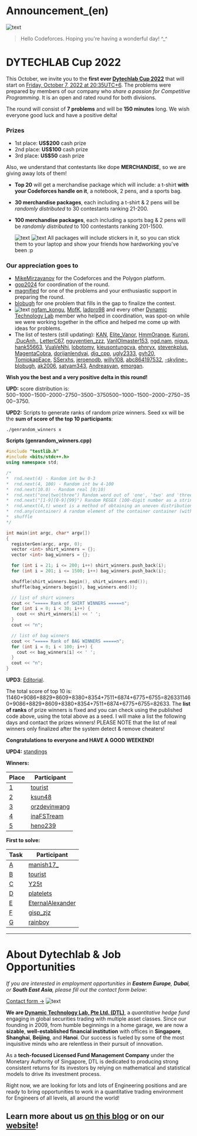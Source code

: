 # Announcement_(en)

![text](images/ff85322f740c69d9497bd061c096bad892766f13.png)

 
> Hello Codeforces. Hoping you're having a wonderful day! ^_^

DYTECHLAB Cup 2022
==================

This October, we invite you to the **first ever [Dytechlab Cup 2022](https://codeforces.com/contest/1737 "Dytechlab Cup 2022")** that will start on [Friday, October 7, 2022 at 20:35UTC+6](https://codeforces.com/https://www.timeanddate.com/worldclock/fixedtime.html?day=7&month=10&year=2022&hour=17&min=35&sec=0&p1=166). The problems were prepared by members of our company who *share a passion for Competitive Programming*. It is an open and rated round for both divisions.

The round will consist of **7 problems** and will be **150 minutes** long. We wish everyone good luck and have a positive delta!

### Prizes

 * 1st place: **US$200** cash prize
* 2nd place: **US$100** cash prize
* 3rd place: **US$50** cash prize

Also, we understand that contestants like dope **MERCHANDISE**, so we are giving away lots of them!

 * **Top 20** will get a merchandise package which will include: a t-shirt **with your Codeforces handle on it**, a notebook, 2 pens, and a sports bag.
* **30 merchandise packages**, each including a t-shirt & 2 pens will be *randomly distributed* to 30 contestants ranking 21-200.
* **100 merchandise packages**, each including a sports bag & 2 pens will be *randomly distributed* to 100 contestants ranking 201-1500.

  ![text](images/b8178f2bd9fc37c00afb2d833dc17a0d4008844a.jpg) ![text](images/3be06e52889e8d13ecb6d4aab31693f37d116f08.jpg) All packages will include stickers in it, so you can stick them to your laptop and show your friends how hardworking you've been :p

### Our appreciation goes to

 * [MikeMirzayanov](https://codeforces.com/profile/MikeMirzayanov "Headquarters, MikeMirzayanov") for the Codeforces and the Polygon platform.
* [gop2024](https://codeforces.com/profile/gop2024 "International Grandmaster gop2024") for coordination of the round.
* [magnified](https://codeforces.com/profile/magnified "Master magnified") for one of the problems and your enthusiastic support in preparing the round.
* [blobugh](https://codeforces.com/profile/blobugh "Master blobugh") for one problem that fills in the gap to finalize the contest.
* ![text](images/17488846466b3ab7bcee438914a55e00ab99b98f.jpeg) [ngfam_kongu](https://codeforces.com/profile/ngfam_kongu "Master ngfam_kongu"), [MofK](https://codeforces.com/profile/MofK "Grandmaster MofK"), [ladpro98](https://codeforces.com/profile/ladpro98 "Master ladpro98") and every other [Dynamic Technology Lab](https://codeforces.com/https://dytechlab.com/) member who helped in coordination, was spot-on while we were working together in the office and helped me come up with ideas for problems.
* The list of testers (still updating): [KAN](https://codeforces.com/profile/KAN "Legendary Grandmaster KAN"), [Elite_Vanor](https://codeforces.com/profile/Elite_Vanor "Expert Elite_Vanor"), [HmmOrange](https://codeforces.com/profile/HmmOrange "Expert HmmOrange"), [Kuroni](https://codeforces.com/profile/Kuroni "International Grandmaster Kuroni"), [.DucAnh.](https://codeforces.com/profile/.DucAnh. "Candidate Master .DucAnh."), [LetterC67](https://codeforces.com/profile/LetterC67 "Master LetterC67"), [nguyentien_zzz](https://codeforces.com/profile/nguyentien_zzz "Specialist nguyentien_zzz"), [VanIOImaster153](https://codeforces.com/profile/VanIOImaster153 "Candidate Master VanIOImaster153"), [ngd.nam](https://codeforces.com/profile/ngd.nam "Specialist ngd.nam"), [nigus](https://codeforces.com/profile/nigus "Grandmaster nigus"), [hank55663](https://codeforces.com/profile/hank55663 "International Grandmaster hank55663"), [VuaVeNhi](https://codeforces.com/profile/VuaVeNhi "Master VuaVeNhi"), [lobotomy](https://codeforces.com/profile/lobotomy "Expert lobotomy"), [kieusontungcva](https://codeforces.com/profile/kieusontungcva "Candidate Master kieusontungcva"), [ehnryx](https://codeforces.com/profile/ehnryx "Grandmaster ehnryx"), [stevenkplus](https://codeforces.com/profile/stevenkplus "International Grandmaster stevenkplus"), [MagentaCobra](https://codeforces.com/profile/MagentaCobra "Master MagentaCobra"), [dorijanlendvaj](https://codeforces.com/profile/dorijanlendvaj "International Grandmaster dorijanlendvaj"), [djq_cpp](https://codeforces.com/profile/djq_cpp "Legendary Grandmaster djq_cpp"), [ugly2333](https://codeforces.com/profile/ugly2333 "Legendary Grandmaster ugly2333"), [gyh20](https://codeforces.com/profile/gyh20 "Legendary Grandmaster gyh20"), [TomiokapEace](https://codeforces.com/profile/TomiokapEace "Expert TomiokapEace"), [SSerxhs](https://codeforces.com/profile/SSerxhs "International Grandmaster SSerxhs"), [jeroenodb](https://codeforces.com/profile/jeroenodb "International Grandmaster jeroenodb"), [willy108](https://codeforces.com/profile/willy108 "Candidate Master willy108"), [abc864197532](https://codeforces.com/profile/abc864197532 "Grandmaster abc864197532"), [-skyline-](https://codeforces.com/profile/-skyline- "International Grandmaster -skyline-"), [blobugh](https://codeforces.com/profile/blobugh "Master blobugh"), [ak2006](https://codeforces.com/profile/ak2006 "Specialist ak2006"), [satyam343](https://codeforces.com/profile/satyam343 "Master satyam343"), [Andreasyan](https://codeforces.com/profile/Andreasyan "Grandmaster Andreasyan"), [emorgan](https://codeforces.com/profile/emorgan "Grandmaster emorgan").

**Wish you the best and a very positive delta in this round!**

**UPD:** score distribution is: 500−1000−1500−2000−2750−3500−3750500−1000−1500−2000−2750−3500−3750.

**UPD2:** Scripts to generate ranks of random prize winners. Seed xx will be the **sum of score of the top 10 participants**:

`./genrandom_winners x`

 **Scripts (genrandom_winners.cpp)**
```cpp
#include "testlib.h"
#include <bits/stdc++.h>
using namespace std;

/*
*  rnd.next(4) - Random int bw 0-3
*  rnd.next(4, 100) - Random int bw 4-100
*  rnd.next(10.0) - Random real [0;10)
*  rnd.next("one|two|three") Random word out of 'one', 'two' and 'three'
*  rnd.next("[1-9][0-9]{99}") Random REGEX (100-digit number as a string)
*  rnd.wnext(4,t) wnext is a method of obtaining an uneven distribution (with a biased expectation)
*  rnd.any(container) A random element of the container container (with random access via an iterator), for example, it works for std::vector and std::string
*  shuffle
*/

int main(int argc, char* argv[])
{
  registerGen(argc, argv, 0);
  vector <int> shirt_winners = {};
  vector <int> bag_winners = {};

  for (int i = 21; i <= 200; i++) shirt_winners.push_back(i);
  for (int i = 201; i <= 1500; i++) bag_winners.push_back(i);

  shuffle(shirt_winners.begin(), shirt_winners.end());
  shuffle(bag_winners.begin(), bag_winners.end());

  // list of shirt winners
  cout << "===== Rank of SHIRT WINNERS =====n";
  for (int i = 0; i < 30; i++) {
    cout << shirt_winners[i] << ' ';
  }
  cout << "n";

  // list of bag winners
  cout << "===== Rank of BAG WINNERS =====n";
  for (int i = 0; i < 100; i++) {
    cout << bag_winners[i] << ' ';
  }
  cout << "n";
}

```
**UPD3**: [Editorial](Tutorial_(en).md).

The total score of top 10 is: 11460+9086+8829+8609+8380+8354+7511+6874+6775+6755=8263311460+9086+8829+8609+8380+8354+7511+6874+6775+6755=82633. The **list of ranks** of prize winners is fixed and you can check using the published code above, using the total above as a seed. I will make a list the following days and contact the prizes winners! PLEASE NOTE that the list of real winners only finalized after the system detect & remove cheaters!

**Congratulations to everyone and HAVE A GOOD WEEKEND!**

**UPD4:** [standings](https://codeforces.com/contest/1737/standings "Standings - Dytechlab Cup 2022")

**Winners:**

 

| **Place** | **Participant** |
| --- | --- |
| [1](https://codeforces.com/contest/1737/standings/participant/141590929#p141590929) | [tourist](https://codeforces.com/profile/tourist "Legendary Grandmaster tourist") |
| [2](https://codeforces.com/contest/1737/standings/participant/141484883#p141484883) | [ksun48](https://codeforces.com/profile/ksun48 "Legendary Grandmaster ksun48") |
| [3](https://codeforces.com/contest/1737/standings/participant/141601815#p141601815) | [orzdevinwang](https://codeforces.com/profile/orzdevinwang "Legendary Grandmaster orzdevinwang") |
| [4](https://codeforces.com/contest/1737/standings/participant/141592505#p141592505) | [inaFSTream](https://codeforces.com/profile/inaFSTream "Legendary Grandmaster inaFSTream") |
| [5](https://codeforces.com/contest/1737/standings/participant/141591625#p141591625) | [heno239](https://codeforces.com/profile/heno239 "Legendary Grandmaster heno239") |

**First to solve:**

 

| **Task** | **Participant** |
| --- | --- |
| [A](../problems/A._Ela_Sorting_Books.md) | [manish17_](https://codeforces.com/profile/manish17_ "Specialist manish17_") |
| [B](../problems/B._Ela's_Fitness_and_the_Luxury_Number.md) | [tourist](https://codeforces.com/profile/tourist "Legendary Grandmaster tourist") |
| [C](../problems/C._Ela_and_Crickets.md) | [Y25t](https://codeforces.com/profile/Y25t "International Grandmaster Y25t") |
| [D](../problems/D._Ela_and_the_Wiring_Wizard.md) | [platelets](https://codeforces.com/profile/platelets "Grandmaster platelets") |
| [E](../problems/E._Ela_Goes_Hiking.md) | [EternalAlexander](https://codeforces.com/profile/EternalAlexander "International Grandmaster EternalAlexander") |
| [F](../problems/F._Ela_and_Prime_GCD.md) | [gisp_zjz](https://codeforces.com/profile/gisp_zjz "Legendary Grandmaster gisp_zjz") |
| [G](../problems/G._Ela_Takes_Dancing_Class.md) | [rainboy](https://codeforces.com/profile/rainboy "Master rainboy") |

 

---

About Dytechlab & Job Opportunities
====================================

*If you are interested in employment opportunities in **Eastern Europe**, **Dubai**, or **South East Asia**, please fill out the contact form below*:

  [Contact form →](https://codeforces.com/userForm/a54ba432e1674888) ![text](images/d451321e08817af107d6a8e3376cd4d81d7df8e5.jpg)

**We are [Dynamic Technology Lab, Pte Ltd. (DTL)](https://codeforces.com/https://dytechlab.com/)**, a *quantitative hedge fund* engaging in global securities trading with multiple asset classes. Since our founding in 2009, from humble beginnings in a home garage, we are now a **sizable**, **well-established financial institution** with offices in **Singapore**, **Shanghai**, **Beijing**, and **Hanoi**. Our success is fueled by some of the most inquisitive minds who are relentless in their pursuit of innovation.

As a **tech-focused Licensed Fund Management Company** under the Monetary Authority of Singapore, DTL is dedicated to producing strong consistent returns for its investors by relying on mathematical and statistical models to drive its investment process.

Right now, we are looking for lots and lots of Engineering positions and are ready to bring opportunities to work in a quantitative trading environment for Engineers of all levels, all around the world!

Learn more about us [on this blog](https://codeforces.com/blog/entry/107073) or on our [website](https://codeforces.com/https://dytechlab.com)!
-----------------------------------------------------------------------------------------------------------------------------------------------

